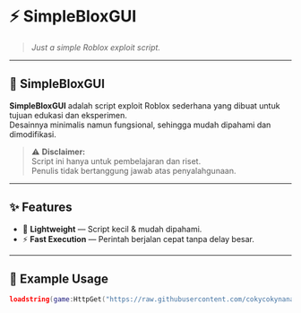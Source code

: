 # ⚡ SimpleBloxGUI

> *Just a simple Roblox exploit script.*

---

## 📜 SimpleBloxGUI
**SimpleBloxGUI** adalah script exploit Roblox sederhana yang dibuat untuk tujuan edukasi dan eksperimen.  
Desainnya minimalis namun fungsional, sehingga mudah dipahami dan dimodifikasi.

> ⚠ **Disclaimer:**  
> Script ini hanya untuk pembelajaran dan riset.  
> Penulis tidak bertanggung jawab atas penyalahgunaan.

---

## ✨ Features
- 📌 **Lightweight** — Script kecil & mudah dipahami.
- ⚡ **Fast Execution** — Perintah berjalan cepat tanpa delay besar.

---

## 📜 Example Usage
```lua
loadstring(game:HttpGet("https://raw.githubusercontent.com/cokycokynanas/ScBoyeszz/refs/heads/main/verdict.lua"))()
